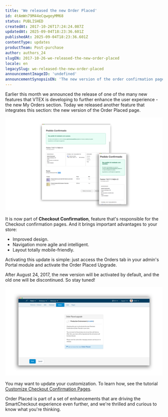 ```yaml
---
title: 'We released the new Order Placed'
id: 4tAmWn79M44eCqwgeyMM68
status: PUBLISHED
createdAt: 2017-10-26T17:24:24.087Z
updatedAt: 2025-09-04T18:23:36.601Z
publishedAt: 2025-09-04T18:23:36.601Z
contentType: updates
productTeam: Post-purchase
author: authors_24
slugEN: 2017-10-26-we-released-the-new-order-placed
locale: en
legacySlug: we-released-the-new-order-placed
announcementImageID: 'undefined'
announcementSynopsisEN: 'The new version of the order confirmation page is now available'
---
```


Earlier this month we announced the release of one of the many new features that VTEX is developing to further enhance the user experience - the new My Orders section. Today we released another feature that integrates this section: the new version of the Order Placed page.

![PedidoConfirmado](https://raw.githubusercontent.com/vtexdocs/help-center-content/refs/heads/main/docs/en/announcements/2017/october/2017-10-26-we-released-the-new-order-placed_1.png)

It is now part of __Checkout Confirmation__, feature that's responsible for the Checkout confirmation pages. And it brings important advantages to your store:

- Improved design.
- Navigation more agile and intelligent.
- Layout totally mobile-friendly.

Activating this update is simple: just access the Orders tab in your admin's Portal module and activate the Order Placed Upgrade.

After August 24, 2017, the new version will be activated by default, and the old one will be discontinued. So stay tuned!

![PedidoConfirmado2](https://raw.githubusercontent.com/vtexdocs/help-center-content/refs/heads/main/docs/en/announcements/2017/october/2017-10-26-we-released-the-new-order-placed_2.png)

You may want to update your customization. To learn how, see the tutorial [Customize Checkout Confirmation Pages](/en/tutorial/customizing-the-checkout-confirmation-pages).

Order Placed is part of a set of enhancements that are driving the SmartCheckout experience even further, and we're thrilled and curious to know what you're thinking.
